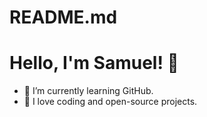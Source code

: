 # README.md
# Hello, I'm Samuel! 👋
- 🌱 I’m currently learning GitHub.
- 🚀 I love coding and open-source projects.


